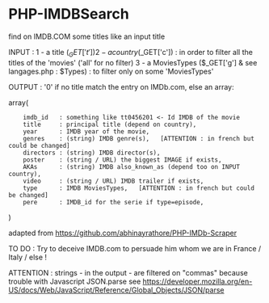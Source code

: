 # PHP-IMDBSearch
find on IMDB.COM some titles like an input title

INPUT :
1 - a title ($_GET['t']) 
2 - a country ($_GET['c']) : in order to filter all the titles of the 'movies' ('all' for no filter)
3 - a MoviesTypes ($_GET['g'] & see langages.php : $Types) : to filter only on some 'MoviesTypes'

OUTPUT :
  '0' if no title match the entry on IMDb.com, else an array:
  
  array(
  
		imdb_id   : something like tt0456201 <- Id IMDB of the movie
		title     : principal title (depend on country),
		year      : IMDB year of the movie,
		genres    : (string) IMDB genre(s),   [ATTENTION : in french but could be changed]
		directors : (string) IMDB director(s),
		poster    : (string / URL) the biggest IMAGE if exists,
		AKAs      : (string) IMDB also_known_as (depend too on INPUT country),
		video     : (string / URL) IMDB trailer if exists,
		type      : IMDB MoviesTypes,   [ATTENTION : in french but could be changed]
		pere      : IMDB_id for the serie if type=episode,
  )

adapted from https://github.com/abhinayrathore/PHP-IMDb-Scraper

TO DO : Try to deceive IMDB.com to persuade him whom we are in France / Italy / else !

ATTENTION : strings - in the output - are filtered on "commas" because trouble with Javascript JSON.parse 
see https://developer.mozilla.org/en-US/docs/Web/JavaScript/Reference/Global_Objects/JSON/parse
